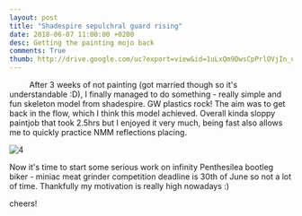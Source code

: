 ```yaml
---
layout: post
title: "Shadespire sepulchral guard rising"
date: 2018-06-07 11:00:00 +0200
desc: Getting the painting mojo back
comments: True
thumb: http://drive.google.com/uc?export=view&id=1uLxQm9DwsCpPrlOVjIn_ucEyvWcpFuHl
---
```


&nbsp;&nbsp;&nbsp;&nbsp;&nbsp;&nbsp;&nbsp;&nbsp;
After 3 weeks of not painting (got married though so it's understandable :D), I finally managed to do something - really simple and fun skeleton model from shadespire. GW plastics rock! The aim was to get back in the flow, which I think this model achieved. Overall kinda sloppy paintjob that took 2.5hrs but I enjoyed it very much, being fast also allows me to quickly practice NMM reflections placing. 

![4](http://drive.google.com/uc?export=view&id=1uLxQm9DwsCpPrlOVjIn_ucEyvWcpFuHl)

Now it's time to start some serious work on infinity Penthesilea bootleg biker - miniac meat grinder competition deadline is 30th of June so not a lot of time. Thankfully my motivation is really high nowadays :)

cheers!
